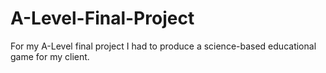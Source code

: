 # A-Level-Final-Project
For my A-Level final project I had to produce a science-based educational game for my client. 
